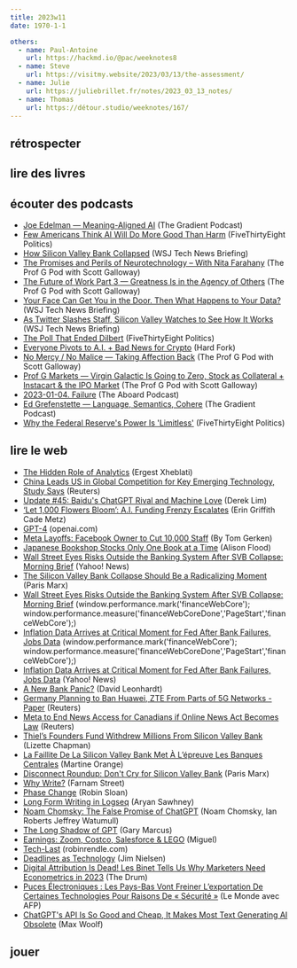 ```yaml
---
title: 2023w11
date: 1970-1-1

others:
  - name: Paul-Antoine
    url: https://hackmd.io/@pac/weeknotes8
  - name: Steve
    url: https://visitmy.website/2023/03/13/the-assessment/
  - name: Julie
    url: https://juliebrillet.fr/notes/2023_03_13_notes/
  - name: Thomas
    url: https://détour.studio/weeknotes/167/
---
```


## rétrospecter


## lire des livres


## écouter des podcasts

- [Joe Edelman —  Meaning-Aligned AI][podcast:0] (The Gradient Podcast)
- [Few Americans Think AI Will Do More Good Than Harm][podcast:1] (FiveThirtyEight Politics)
- [How Silicon Valley Bank Collapsed][podcast:2] (WSJ Tech News Briefing)
- [The Promises and Perils of Neurotechnology – With Nita Farahany][podcast:3] (The Prof G Pod with Scott Galloway)
- [The Future of Work Part 3 —  Greatness Is in the Agency of Others][podcast:4] (The Prof G Pod with Scott Galloway)
- [Your Face Can Get You in the Door. Then What Happens to Your Data?][podcast:5] (WSJ Tech News Briefing)
- [As Twitter Slashes Staff, Silicon Valley Watches to See How It Works][podcast:6] (WSJ Tech News Briefing)
- [The Poll That Ended Dilbert][podcast:7] (FiveThirtyEight Politics)
- [Everyone Pivots to A.I. + Bad News for Crypto][podcast:8] (Hard Fork)
- [No Mercy / No Malice —  Taking Affection Back][podcast:9] (The Prof G Pod with Scott Galloway)
- [Prof G Markets —  Virgin Galactic Is Going to Zero, Stock as Collateral + Instacart & the IPO Market][podcast:10] (The Prof G Pod with Scott Galloway)
- [2023-01-04. Failure][podcast:11] (The Aboard Podcast)
- [Ed Grefenstette —  Language, Semantics, Cohere][podcast:12] (The Gradient Podcast)
- [Why the Federal Reserve's Power Is 'Limitless'][podcast:13] (FiveThirtyEight Politics)

[podcast:0]: https://share.snipd.com/episode/0e6a77a5-fed9-425e-a508-407eb2d96597
[podcast:1]: https://share.snipd.com/episode/484d1ca1-45e4-4bf5-b3e8-be99ded4650e
[podcast:2]: https://share.snipd.com/episode/545d1052-2448-4d90-b6bf-c42072d0374c
[podcast:3]: https://share.snipd.com/episode/cf5bf9ab-860f-4091-acd4-2c1e62e34010
[podcast:4]: https://share.snipd.com/episode/20110cfe-ed3c-4662-97f1-4fa65667866f
[podcast:5]: https://share.snipd.com/episode/d1ee3927-02e9-46a5-9df9-55cd4dae78ed
[podcast:6]: https://share.snipd.com/episode/495e0868-b6c4-4324-93a3-be5937b89d4c
[podcast:7]: https://share.snipd.com/episode/3ed9e27e-69cb-4cd5-914f-26c36c9111f1
[podcast:8]: https://share.snipd.com/episode/da791d3a-966f-4443-b3d2-65b82ca81013
[podcast:9]: https://share.snipd.com/episode/06ba69fe-70c1-46ba-815d-c87f91dc02fe
[podcast:10]: https://share.snipd.com/episode/2d1487a9-491c-41d2-b48a-447e1e377d0d
[podcast:11]: https://share.snipd.com/episode/6eb66ed3-b728-4d96-be58-d61044503a00
[podcast:12]: https://share.snipd.com/episode/09b17409-4375-451f-a122-7933ae3164c6
[podcast:13]: https://share.snipd.com/episode/0731d89c-9636-4acb-a1e6-30aa2a77767e


## lire le web

- [The Hidden Role of Analytics][article:0] (Ergest Xheblati)
- [China Leads US in Global Competition for Key Emerging Technology, Study Says][article:1] (Reuters)
- [Update #45: Baidu's ChatGPT Rival and Machine Love][article:2] (Derek Lim)
- [‘Let 1,000 Flowers Bloom’: A.I. Funding Frenzy Escalates][article:3] (Erin Griffith
Cade Metz)
- [GPT-4][article:4] (openai.com)
- [Meta Layoffs: Facebook Owner to Cut 10,000 Staff][article:5] (By Tom Gerken)
- [Japanese Bookshop Stocks Only One Book at a Time][article:6] (Alison Flood)
- [Wall Street Eyes Risks Outside the Banking System After SVB Collapse: Morning Brief][article:7] (Yahoo! News)
- [The Silicon Valley Bank Collapse Should Be a Radicalizing Moment][article:8] (Paris Marx)
- [Wall Street Eyes Risks Outside the Banking System After SVB Collapse: Morning Brief][article:9] (window.performance.mark('financeWebCore'); window.performance.measure('financeWebCoreDone','PageStart','financeWebCore');)
- [Inflation Data Arrives at Critical Moment for Fed After Bank Failures, Jobs Data][article:10] (window.performance.mark('financeWebCore'); window.performance.measure('financeWebCoreDone','PageStart','financeWebCore');)
- [Inflation Data Arrives at Critical Moment for Fed After Bank Failures, Jobs Data][article:11] (Yahoo! News)
- [A New Bank Panic?][article:12] (David Leonhardt)
- [Germany Planning to Ban Huawei, ZTE From Parts of 5G Networks -Paper][article:13] (Reuters)
- [Meta to End News Access for Canadians if Online News Act Becomes Law][article:14] (Reuters)
- [Thiel’s Founders Fund Withdrew Millions From Silicon Valley Bank][article:15] (Lizette Chapman)
- [La Faillite De La Silicon Valley Bank Met À L’épreuve Les Banques Centrales][article:16] (Martine Orange)
- [Disconnect Roundup: Don't Cry for Silicon Valley Bank][article:17] (Paris Marx)
- [Why Write?][article:18] (Farnam Street)
- [Phase Change][article:19] (Robin Sloan)
- [Long Form Writing in Logseq][article:20] (Aryan Sawhney)
- [Noam Chomsky: The False Promise of ChatGPT][article:21] (Noam Chomsky,
Ian Roberts
Jeffrey Watumull)
- [The Long Shadow of GPT][article:22] (Gary Marcus)
- [Earnings: Zoom, Costco, Salesforce & LEGO][article:23] (Miguel)
- [Tech-Last][article:24] (robinrendle.com)
- [Deadlines as Technology][article:25] (Jim Nielsen)
- [Digital Attribution Is Dead! Les Binet Tells Us Why Marketers Need Econometrics in 2023][article:26] (The Drum)
- [Puces Électroniques : Les Pays-Bas Vont Freiner L’exportation De Certaines Technologies Pour Raisons De « Sécurité »][article:27] (Le Monde avec AFP)
- [ChatGPT's API Is So Good and Cheap, It Makes Most Text Generating AI Obsolete][article:28] (Max Woolf)

[article:0]: https://open.substack.com/pub/ergestx/p/the-hidden-role-of-analytics?r=nb235&utm_medium=ios&utm_campaign=post
[article:1]: https://www.reuters.com/technology/china-leads-us-global-competition-key-emerging-technology-study-says-2023-03-02/
[article:2]: https://open.substack.com/pub/thegradientpub/p/update-45-baidus-chatgpt-rival-and?r=nb235&utm_medium=ios&utm_campaign=post
[article:3]: https://www.nytimes.com/2023/03/14/technology/ai-funding-boom.html
[article:4]: https://openai.com/research/gpt-4
[article:5]: https://www.bbc.com/news/technology-64954124
[article:6]: https://www.theguardian.com/books/2015/dec/23/japanese-bookshop-stocks-only-one-book-at-a-time
[article:7]: https://finance.yahoo.com/news/wall-street-eyes-risks-outside-the-banking-system-after-svb-collapse-morning-brief-093051841.html
[article:8]: https://www.disconnect.blog/p/the-silicon-valley-bank-collapse
[article:9]: https://finance.yahoo.com/news/wall-street-eyes-risks-outside-the-banking-system-after-svb-collapse-morning-brief-093051841.html
[article:10]: https://finance.yahoo.com/news/inflation-data-arrives-at-critical-moment-for-fed-after-bank-failures-jobs-data-192322720.html
[article:11]: https://finance.yahoo.com/news/inflation-data-arrives-at-critical-moment-for-fed-after-bank-failures-jobs-data-192322720.html
[article:12]: https://www.nytimes.com/2023/03/13/briefing/silicon-valley-bank.html
[article:13]: https://www.reuters.com/technology/germany-planning-ban-huawei-zte-parts-5g-networks-paper-2023-03-06/
[article:14]: https://www.reuters.com/technology/meta-end-news-access-canadians-if-online-news-act-becomes-law-2023-03-11/
[article:15]: https://www.bloomberg.com/news/articles/2023-03-11/thiel-s-founders-fund-withdrew-millions-from-silicon-valley-bank
[article:16]: https://www.mediapart.fr/journal/economie-et-social/120323/la-faillite-de-la-silicon-valley-bank-met-l-epreuve-les-banques-centrales
[article:17]: https://www.disconnect.blog/p/disconnect-roundup-dont-cry-for-silicon?publication_id=1339556&post_id=106837080&isFreemail=true
[article:18]: https://fs.blog/why-write/
[article:19]: https://www.robinsloan.com/lab/phase-change/
[article:20]: https://aryansawhney.com/pages/long-form-writing-in-logseq/
[article:21]: https://www.nytimes.com/2023/03/08/opinion/noam-chomsky-chatgpt-ai.html
[article:22]: https://garymarcus.substack.com/p/the-long-shadow-of-gpt
[article:23]: https://genuineimpact.substack.com/p/earnings-zoom-costco-salesforce-and?publication_id=948111&post_id=107416096&isFreemail=true
[article:24]: https://www.robinrendle.com/notes/tech-last/
[article:25]: https://blog.jim-nielsen.com/2023/deadlines-as-technology/
[article:26]: https://www.thedrum.com/opinion/2023/02/23/digital-attribution-dead-les-binet-tells-us-why-marketers-need-econometrics-2023
[article:27]: https://www.lemonde.fr/economie/article/2023/03/08/puces-electroniques-les-pays-bas-vont-freiner-l-exportation-de-certaines-technologies-pour-raisons-de-securite_6164708_3234.html
[article:28]: https://minimaxir.com/2023/03/new-chatgpt-overlord/


## jouer


